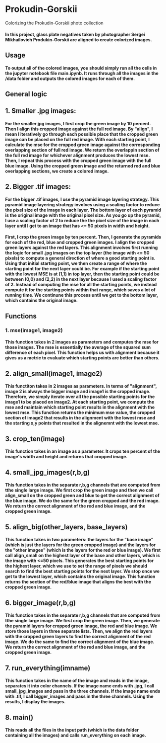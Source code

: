 # Prokudin-Gorskii
Colorizing the Prokudin-Gorskii photo collection

#### In this project, glass plate negatives taken by photographer Sergei Mikhailovich Produkin-Gorskii are aligned to create colorized images.

## Usage

#### To output all of the colored images, you should simply run all the cells in the jupyter notebook file main.ipynb. It runs through all the images in the /data folder and outputs the colored images for each of them.

## General logic
## 1. Smaller .jpg images:
#### For the smaller jpg images, I first crop the green image by 10 percent. Then I align this cropped image against the full red image. By "align", I mean I iteratively go through each possible place that the cropped green image can be placed on the full red image. With each starting point, I calculate the mse for the cropped green image against the corresponding overlapping section of full red image. We return the overlappin section of the full red image for whichever alignment produces the lowest mse. Then, I repeat this process with the cropped green image with the full blue image. Using the cropped green image and the returned red and blue overlapping sections, we create a colored image.

## 2. Bigger .tif images:
#### For the bigger .tif images, I use the pyramid image layering strategy. This pyramid image layering strategy involves using a scaling factor to reduce the  pixel size of the image in each layer. The bottom layer of each pyramid is the original image with the original pixel size. As you go up the pyramid, I use a scaling factor of 2 to reduce the the pixel size of the image in each layer until I get to an image that has <= 50 pixels in width and height.

#### First, I crop the green image by ten percent. Then, I generate the pyramids for each of the red, blue and cropped green images. I align the cropped green layers against the red layers. This alignment involves first running the logic for small .jpg images on the top layer (the image with <= 50 pixels) to compute a general direction of where a good starting point is. Using that initial starting point, we then create a range of where the starting point for the next layer could be. For example if the starting point with the lowest MSE is at (1,1) in top layer, then the starting point could be between (0,0) and (2,2) in the next layer because I used a scaling factor of 2. Instead of computing the mse for all the starting points, we instead compute it for the starting points within that range, which saves a lot of running time. We continune this process until we get to the bottom layer, which contains the original image.

## Functions
### 1. mse(image1, image2)
#### This function takes in 2 images as parameters and computes the mse for those images. The mse is essentially the average of the squared sum difference of each pixel. This function helps us with alignment because it gives us a metric to evaluate which starting points are better than others.

## 2. align_small(image1, image2)
#### This functiton takes in 2 images as parameters. In terms of "alignment", image 2 is always the bigger image and image1 is the cropped image. Therefore, we simply iterate over all the possible starting points for the image1 to be placed on image2. At each starting point, we compute the mse and maintain which starting point results in the alignment with the lowest mse. This function returns the minimum mse value, the cropped section of image2 that results in the alignment with the lowest mse and the starting x,y points that resulted in the alignemnt with the lowest mse.

## 3. crop_ten(image)
#### This function takes in an image as a parameter. It crops ten percent of the image's width and height and returns that cropped image.

## 4. small_jpg_images(r,b,g)
#### This function takes in the separate r,b,g channels that are computed from tthe single large image. We first crop the green image and then we call align_small on the cropped green and blue to get the correct alignment of the blue image. We do the same for the green cropped and the red image. We return the correct alignment of the red and blue image, and the cropped green image.

## 5. align_big(other_layers, base_layers)
#### This function takes in two parameters: the layers for the "base image"(which is just the layers for the green cropped image) and the layers for the "other images" (which is the layers for the red or blue image). We first call align_small on the highest layer of the base and other layers, which is the image with <=50 pixels. This generates the best starting points for the highest layer, which we use to set the range of pixels we should search to find the best starting points for the next layer. We stop once we get to the lowest layer, which contains the original image. This function returns the section of the red/blue image that aligns the best with the cropped green image.

## 6. bigger_image(r,b,g)
#### This function takes in the separate r,b,g channels that are computed from tthe single large image. We first crop the green image. Then, we generate the pyramid layers for cropped green image, the red and blue image. We store those layers in three separate lists. Then, we align the red layers with the cropped green layers to find the correct alignment of the red image. We do the same to find the correct alignment of the blue image. We return the correct alignment of the red and blue image, and the cropped green image.

## 7. run_everything(imname)
#### This function takes in the name of the image and reads in the image, separates it into color channels. If the image name ends with .jpg, I call small_jpg_images and pass in the three channels. If the image name ends with .tif, I call bigger_images and pass in the three channels. Using the results, I display the images.

## 8. main()
#### This reads all the files in the input path (which is the data folder containing all the images) and calls run_everything on each image.
